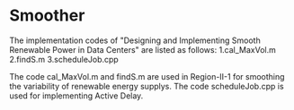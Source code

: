 # Smoother
The implementation codes of "Designing and Implementing Smooth Renewable Power in Data Centers" are listed as follows: 1.cal_MaxVol.m 2.findS.m 3.scheduleJob.cpp  

The code cal_MaxVol.m and findS.m are used in Region-II-1 for smoothing the variability of renewable energy supplys. The code scheduleJob.cpp is used for implementing Active Delay.
